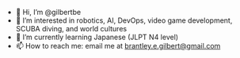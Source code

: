 - 👋 Hi, I’m @gilbertbe
- 👀 I’m interested in robotics, AI, DevOps, video game development, SCUBA diving, and world cultures
- 🌱 I’m currently learning Japanese (JLPT N4 level)
- 📫 How to reach me: email me at brantley.e.gilbert@gmail.com

<!---
gilbertbe/gilbertbe is a ✨ special ✨ repository because its `README.md` (this file) appears on your GitHub profile.
You can click the Preview link to take a look at your changes.
--->
